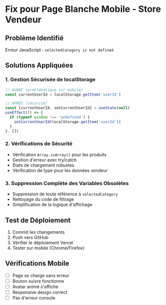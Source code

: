 # Fix pour Page Blanche Mobile - Store Vendeur

## Problème Identifié
Erreur JavaScript : `selectedCategory is not defined`

## Solutions Appliquées

### 1. Gestion Sécurisée de localStorage
```javascript
// AVANT (problématique sur mobile)
const currentUserId = localStorage.getItem('userId')

// APRÈS (sécurisé)
const [currentUserId, setCurrentUserId] = useState(null)
useEffect(() => {
  if (typeof window !== 'undefined') {
    setCurrentUserId(localStorage.getItem('userId'))
  }
}, [])
```

### 2. Vérifications de Sécurité
- Vérification `Array.isArray()` pour les produits
- Gestion d'erreur avec try/catch
- États de chargement robustes
- Vérification de type pour les données vendeur

### 3. Suppression Complète des Variables Obsolètes
- Suppression de toute référence à `selectedCategory`
- Nettoyage du code de filtrage
- Simplification de la logique d'affichage

## Test de Déploiement
1. Commit les changements
2. Push vers GitHub
3. Vérifier le déploiement Vercel
4. Tester sur mobile (Chrome/Firefox)

## Vérifications Mobile
- [ ] Page se charge sans erreur
- [ ] Bouton suivre fonctionne
- [ ] Avatar animé s'affiche
- [ ] Responsive design correct
- [ ] Pas d'erreur console
